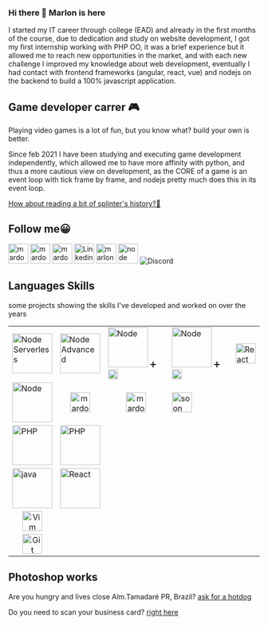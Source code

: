 ### Hi there 👋 Marlon is here

I started my IT career through college (EAD) and already in the first months of the course, due to dedication and study on website development, I got my first internship working with PHP OO, it was a brief experience but it allowed me to reach new opportunities in the market, and with each new challenge I improved my knowledge about web development, eventually I had contact with frontend frameworks (angular, react, vue) and nodejs on the backend to build a 100% javascript application.

## Game developer carrer 🎮
Playing video games is a lot of fun, but you know what? build your own is better.
  
Since feb 2021 I have been studying and executing game development independently, which allowed me to have more affinity with python, and thus a more cautious view on development, as the CORE of a game is an event loop with tick frame by frame, and nodejs pretty much does this in its event loop.

[How about reading a bit of splinter's history?📜](https://mardozux-studio.s3.amazonaws.com/public-assets/splinter-soul.pdf)

## Follow me😀
<p align="left">
  <a href="https://store.steampowered.com/app/1946280/Small_phrases_Great_stories/" target="_blank" title="Steam Page" style="text-decoration: none">
    <img src="https://www.vectorlogo.zone/logos/steampowered/steampowered-icon.svg" alt="mardozux" width="40" />
  </a>
  <a href="https://mardozux.itch.io/" target="_blank" title="Itch.io Page" style="text-decoration: none">
    <img src="https://mardozux-studio.s3.amazonaws.com/public-assets/mardozux-studio.png" alt="mardozux" width="40" />
  </a>
  <a href="https://megrolang.com.br/" target="_blank" title="Practice your English" style="text-decoration: none">
    <img src="https://mardozux-studio.s3.amazonaws.com/public-assets/bob.gif" alt="mardozux" width="40" />
  </a>
  <a href="https://www.linkedin.com/in/mrcardoso/" target="_blank" title="Linkedin Contact" style="text-decoration: none">
    <img src="https://www.vectorlogo.zone/logos/linkedin/linkedin-icon.svg" alt="Linkedin" width="40" />
  </a>
  <a href="https://www.instagram.com/mardozuxstudio/" target="_blank" title="Instagram Contact" style="text-decoration: none">
    <img src="https://www.vectorlogo.zone/logos/instagram/instagram-icon.svg" alt="marlon" width="40" />
  </a>
  <a href="https://www.npmjs.com/~mrcardoso" target="_blank" title="Node skills" style="text-decoration: none">
    <img src="https://www.vectorlogo.zone/logos/npmjs/npmjs-ar21.svg" alt="node" width="40" />
  </a>
  <a href="https://discord.gg/f8jvAR7srC" target="_blank" title="Discord Server" style="text-decoration: none">
    <img alt="Discord" src="https://img.shields.io/discord/822485993889857579">
  </a>
</p>

## Languages Skills
some projects showing the skills I've developed and worked on over the years

<table>
  <tbody>
     <tr>
      <td>
        <a href="https://github.com/MRCardoso/node-serverless" target="_blank" title="Node Serverless api" style="text-decoration: none">
          <img src="https://www.vectorlogo.zone/logos/serverless/serverless-ar21.svg" alt="Node Serverless" width="80" />
        </a>
      </td>
      <td>
        <a href="https://github.com/MRCardoso/node-stuffs" target="_blank" title="Node Advanced concepts" style="text-decoration: none">
          <img src="https://www.vectorlogo.zone/logos/nodejs/nodejs-horizontal.svg" alt="Node Advanced" width="80" />
        </a>
      </td>
      <td>
        <a href="https://github.com/MRCardoso/nodeevel" target="_blank" title="Node + Typescript" style="text-decoration: none">
          <img src="https://www.vectorlogo.zone/logos/nodejs/nodejs-horizontal.svg" alt="Node" width="80" /> ➕
          <img src="https://www.vectorlogo.zone/logos/typescriptlang/typescriptlang-icon.svg" alt="typescript" width="20" />
        </a>
      </td>
      <td>
        <a href="https://github.com/MRCardoso/task-list-server" target="_blank" title="Node + Vue" style="text-decoration: none">
          <img src="https://www.vectorlogo.zone/logos/nodejs/nodejs-horizontal.svg" alt="Node" width="80" /> ➕
          <img src="https://www.vectorlogo.zone/logos/vuejs/vuejs-icon.svg" alt="vue" width="20" />
        </a>
      </td>
      <td>
        <a href="https://github.com/MRCardoso/migrate-lang" target="_blank" title="React + nextjs" style="text-decoration: none">
          <img src="https://www.vectorlogo.zone/logos/reactjs/reactjs-icon.svg" alt="React" width="40" />
        </a>
      </td>
    </tr>
    <tr>
      <td>
        <a href="https://github.com/MRCardoso/python-stuffs" target="_blank" title="Python challenges and tests to learn" style="text-decoration: none">
          <img src="https://www.vectorlogo.zone/logos/python/python-horizontal.svg" alt="Node" width="80" />
        </a>
      </td>
      <td align="center">
        <a href="https://store.steampowered.com/app/1946280/Small_phrases_Great_stories/" target="_blank" title="Game developed with blender + python" style="text-decoration: none">
          <img src="https://www.vectorlogo.zone/logos/steampowered/steampowered-icon.svg" alt="mardozux" width="40" />
        </a>
      </td>
      <td align="center">
        <a href="https://github.com/MRCardoso/megrolang-lambda" target="_blank" title="This functionality uses behind the scene the lib 'googletrans' of python" style="text-decoration: none">
          <img src="https://www.vectorlogo.zone/logos/amazon_awslambda/amazon_awslambda-icon.svg" alt="mardozux" width="40" />
        </a>
      </td>
      <td><img src="https://www.vectorlogo.zone/logos/amazon_awslambda/amazon_awslambda-icon.svg" alt="soon" title="Python + s3 + sns, Soon..." width="40" /></td>
      <td></td>
    </tr>
    <tr>
      <td>
        <a href="https://github.com/MRCardoso/virtual-notebook" target="_blank" title="PHP" style="text-decoration: none">
          <img src="https://www.vectorlogo.zone/logos/php/php-horizontal.svg" alt="PHP" width="80" />
        </a>
      </td>
      <td>
        <a href="https://github.com/MRCardoso/oficina-composer" target="_blank" title="Oficina composer" style="text-decoration: none">
          <img src="https://www.vectorlogo.zone/logos/php/php-horizontal.svg" alt="PHP" width="80" />
        </a>
      </td>
      <td></td>
      <td></td>
      <td></td>
    </tr>
    <tr>
      <td>
        <a href="https://bitbucket.org/mrcmasters/hatter-coin" target="_blank" title="Game engine 2D building in Java" style="text-decoration: none">
          <img src="https://www.vectorlogo.zone/logos/java/java-horizontal.svg" alt="java" width="80" />
        </a>
      </td>
      <td>
        <a href="https://mardozux.itch.io/hatter-coin-guy" target="_blank" title="Game 2D developed in Java" style="text-decoration: none">
          <img src="https://www.vectorlogo.zone/logos/java/java-horizontal.svg" alt="React" width="80" />
        </a>
      </td>
      <td></td>
      <td></td>
      <td></td>
    </tr>
    <tr>
      <td align="center">
        <a href="https://github.com/MRCardoso/mcvim" target="_blank" title="Vim common commands" style="text-decoration: none">
          <img src="https://www.vectorlogo.zone/logos/vim/vim-icon.svg" alt="Vim" width="40" />
        </a>
      </td>
      <td></td>
      <td></td>
      <td></td>
      <td></td>
    </tr>
    <tr>
      <td align="center">
        <a href="https://github.com/MRCardoso/git-code" target="_blank" title="Git basic commands" style="text-decoration: none">
          <img src="https://www.vectorlogo.zone/logos/git-scm/git-scm-icon.svg" alt="Git" width="40" />
        </a>
      </td>
      <td></td>
      <td></td>
      <td></td>
      <td></td>
    </tr>
  </tbody>
</table>

## Photoshop works
Are you hungry and lives close Alm.Tamadaré PR, Brazil? [ask for a hotdog](https://from-first-trip.s3.amazonaws.com/public/jhon-jhon-hot-dog/digital-menu.pdf)

Do you need to scan your business card? [right here](https://from-first-trip.s3.amazonaws.com/public/playfast/visit-card.pdf)

<!--
**MRCardoso/MRCardoso** is a ✨ _special_ ✨ repository because its `README.md` (this file) appears on your GitHub profile.

Here are some ideas to get you started:

- 🔭 I’m currently working on ...
- 🌱 I’m currently learning ...
- 👯 I’m looking to collaborate on ...
- 🤔 I’m looking for help with ...
- 💬 Ask me about ...
- 📫 How to reach me: ...
- 😄 Pronouns: ...
- ⚡ Fun fact: ...
-->
